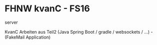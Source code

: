 # FHNW kvanC - FS16
server

KvanC Arbeiten aus Teil2 (Java Spring Boot / gradle / websockets / ...) - (FakeMail Application)
